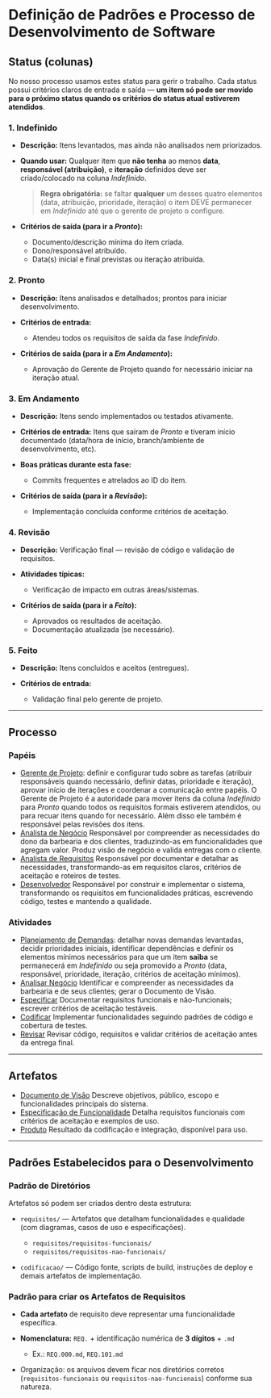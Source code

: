 # Definição de Padrões e Processo de Desenvolvimento de Software

## Status (colunas)

No nosso processo usamos estes status para gerir o trabalho. Cada status possui critérios claros de entrada e saída — **um item só pode ser movido para o próximo status quando os critérios do status atual estiverem atendidos**.

### 1. Indefinido

* **Descrição:** Itens levantados, mas ainda não analisados nem priorizados.
* **Quando usar:** Qualquer item que **não tenha** ao menos **data**, **responsável (atribuição)**, e **iteração** definidos deve ser criado/colocado na coluna *Indefinido*.

  > **Regra obrigatória:** se faltar **qualquer** um desses quatro elementos (data, atribuição, prioridade, iteração) o item DEVE permanecer em *Indefinido* até que o gerente de projeto o configure.
* **Critérios de saída (para ir a *Pronto*):**

  * Documento/descrição mínima do item criada.
  * Dono/responsável atribuído.
  * Data(s) inicial e final previstas ou iteração atribuída.

### 2. Pronto

* **Descrição:** Itens analisados e detalhados; prontos para iniciar desenvolvimento.
* **Critérios de entrada:**

  * Atendeu todos os requisitos de saída da fase *Indefinido*.
* **Critérios de saída (para ir a *Em Andamento*):**

  * Aprovação do Gerente de Projeto quando for necessário iniciar na iteração atual.

### 3. Em Andamento

* **Descrição:** Itens sendo implementados ou testados ativamente.
* **Critérios de entrada:** Itens que saíram de *Pronto* e tiveram início documentado (data/hora de início, branch/ambiente de desenvolvimento, etc).
* **Boas práticas durante esta fase:**

  * Commits frequentes e atrelados ao ID do item.

* **Critérios de saída (para ir a *Revisão*):**

  * Implementação concluída conforme critérios de aceitação.

### 4. Revisão

* **Descrição:** Verificação final — revisão de código e validação de requisitos.
* **Atividades típicas:**

  * Verificação de impacto em outras áreas/sistemas.

* **Critérios de saída (para ir a *Feito*):**

  * Aprovados os resultados de aceitação.
  * Documentação atualizada (se necessário).

### 5. Feito

* **Descrição:** Itens concluídos e aceitos (entregues).
* **Critérios de entrada:**

  * Validação final pelo gerente de projeto.
---

## Processo

### Papéis

* [Gerente de Projeto](papeis.md#gerente-de-projeto): definir e configurar tudo sobre as tarefas (atribuir responsáveis quando necessário, definir datas, prioridade e iteração), aprovar início de iterações e coordenar a comunicação entre papéis. O Gerente de Projeto é a autoridade para mover itens da coluna *Indefinido* para *Pronto* quando todos os requisitos formais estiverem atendidos, ou para recuar itens quando for necessário. Além disso ele também é responsável pelas revisões dos itens.
* [Analista de Negócio](papeis.md#analista-de-negocio)
  Responsável por compreender as necessidades do dono da barbearia e dos clientes, traduzindo-as em funcionalidades que agregam valor. Produz visão de negócio e valida entregas com o cliente.
* [Analista de Requisitos](papeis.md#analista-de-requisitos)
  Responsável por documentar e detalhar as necessidades, transformando-as em requisitos claros, critérios de aceitação e roteiros de testes.
* [Desenvolvedor](papeis.md#desenvolvedor)
  Responsável por construir e implementar o sistema, transformando os requisitos em funcionalidades práticas, escrevendo código, testes e mantendo a qualidade.

### Atividades

* [Planejamento de Demandas](atividades.md#1-planejamento-de-demandas): detalhar novas demandas levantadas, decidir prioridades iniciais, identificar dependências e definir os elementos mínimos necessários para que um item **saiba** se permanecerá em *Indefinido* ou seja promovido a *Pronto* (data, responsável, prioridade, iteração, critérios de aceitação mínimos).
* [Analisar Negócio](atividades.md#1-analisar-negocio)
  Identificar e compreender as necessidades da barbearia e de seus clientes; gerar o Documento de Visão.
* [Especificar](atividades.md#2-especificar-funcionalidades)
  Documentar requisitos funcionais e não-funcionais; escrever critérios de aceitação testáveis.
* [Codificar](atividades.md#3-codificar)
  Implementar funcionalidades seguindo padrões de código e cobertura de testes.
* [Revisar](atividades.md#4-revisar)
  Revisar código, requisitos e validar critérios de aceitação antes da entrega final.


---

## Artefatos

* [Documento de Visão](artefatos.md#1-documento-de-visao)
  Descreve objetivos, público, escopo e funcionalidades principais do sistema.
* [Especificação de Funcionalidade](artefatos.md#2-especificacao-de-funcionalidade)
  Detalha requisitos funcionais com critérios de aceitação e exemplos de uso.
* [Produto](artefatos.md#3-produto)
  Resultado da codificação e integração, disponível para uso.

---

## Padrões Estabelecidos para o Desenvolvimento

### Padrão de Diretórios

Artefatos só podem ser criados dentro desta estrutura:

* `requisitos/` — Artefatos que detalham funcionalidades e qualidade (com diagramas, casos de uso e especificações).

  * `requisitos/requisitos-funcionais/`
  * `requisitos/requisitos-nao-funcionais/`
* `codificacao/` — Código fonte, scripts de build, instruções de deploy e demais artefatos de implementação.

### Padrão para criar os Artefatos de Requisitos

* **Cada artefato** de requisito deve representar uma funcionalidade específica.
* **Nomenclatura:** `REQ.` + identificação numérica de **3 dígitos** + `.md`

  * Ex.: `REQ.000.md`, `REQ.101.md`

* Organização: os arquivos devem ficar nos diretórios corretos (`requisitos-funcionais` ou `requisitos-nao-funcionais`) conforme sua natureza.
